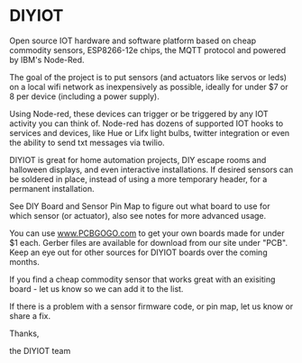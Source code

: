 # DIYIOT
Open source IOT hardware and software platform based on cheap commodity sensors, ESP8266-12e chips, the MQTT protocol and powered by IBM's Node-Red.

The goal of the project is to put sensors (and actuators like servos or leds) on a local wifi network as inexpensively as possible, ideally for under $7 or 8 per device (including a power supply). 

Using Node-red, these devices can trigger or be triggered by any IOT activity you can think of. Node-red has dozens of supported IOT hooks to services and devices, like Hue or Lifx light bulbs, twitter integration or even the ability to send txt messages via twilio.

DIYIOT is great for home automation projects, DIY escape rooms and halloween displays, and even interactive installations. If desired sensors can be soldered in place, instead of using a more temporary header, for a permanent installation. 

See DIY Board and Sensor Pin Map to figure out what board to use for which sensor (or actuator), also see notes for more advanced usage.

You can use www.PCBGOGO.com to get your own boards made for under $1 each. Gerber files are available for download from our site under "PCB". Keep an eye out for other sources for DIYIOT boards over the coming months. 

If you find a cheap commodity sensor that works great with an exisiting board - let us know so we can add it to the list.

If there is a problem with a sensor firmware code, or pin map, let us know or share a fix.

Thanks, 

the DIYIOT team
